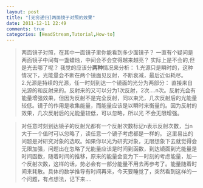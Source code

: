 ```yaml
---
layout: post
title: "[无穷递归]两面镜子对照的效果"
date: 2011-12-11 22:49
comments: true
categories: [HeadStream,Tutorial,How-to]
---
```

>两面镜子对照，在其中一面镜子里你能看到多少面镜子？ 
一直有个疑问是两面镜子中间有一盏蜡烛，中间会不会变得越来越亮？ 实际上是不会的,但是光去哪了呢？
我觉的应该分**两种**情况来分析：
>1.光源只是瞬时的，这种情况下，光能量会不断在两个镜面见反射，不断衰减，最后近似耗尽。  
>2.光源是持续的光源，任一时刻到达一个镜面的光分为两部分： 直接来自光源的和反射来的。反射来的又可以分为1次反射，2次....n次。反射光会有能量增强效果，但因为反射不是完全反射，同以束光，几次反射后的光能量较低。镜子的作用是收集能量，而能量应该是以瞬时来衡量的。因为反射的效果，几次反射后的光能量较低，可以忽略，所以光 不会无限增强。  

>对任意时刻到达镜子的反射光都有一个反射次数标记n表示反射次数，当n大于一个值时可以忽略了，读任意一个镜子考虑都是一样的。 
>这里易出的问题是对研究对象的选取。如果你以光为研究对象，无限想象下去就觉得会无限加强，问题出在忽略了光能量应该是时间到函数，到达镜面到光能量是时间函数，随着时间的推移，原来的能量会变为下一时刻的考虑能量，加一个反射次数，这样的话，势必会有一部分能量不用去再参考了。能量随着时间来耗散。具体的数学推导有时间再来，今天要睡觉了，突然看到这样的一个问题，有点想法，记下来....

